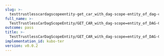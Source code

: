 ```yaml
---
slug: >-
  testtrustlesscardagscopeentity-get_car_with_dag-scope-entity_of_dag-cbor_with_links_(format-car)-header_etag
full_name: >-
  TestTrustlessCarDagScopeEntity/GET_CAR_with_dag-scope=entity_of_DAG-CBOR_with_Links_(format=car)/Header_Etag
outcome: pass
title: >-
  TestTrustlessCarDagScopeEntity/GET_CAR_with_dag-scope=entity_of_DAG-CBOR_with_Links_(format=car)/Header_Etag
implementation_id: kubo-ter
version: v0.0.2
---
```



